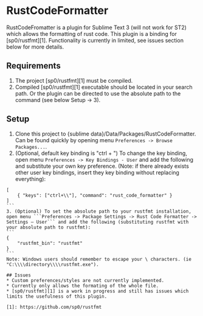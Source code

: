 # RustCodeFormatter
RustCodeFromatter is a plugin for Sublime Text 3 (will not work for ST2) which allows the formatting of rust code. This plugin is a binding for [sp0/rustfmt][1]. Functionality is currently in limited, see issues section below for more details.

## Requirements
1. The project [sp0/rustfmt][1] must be compiled.
2. Compiled [sp0/rustfmt][1] executable should be located in your search path. Or the plugin can be directed to use the absolute path to the command (see below Setup -> 3).

## Setup
1. Clone this project to {sublime data}/Data/Packages/RustCodeFormatter. Can be found quickly by opening menu ```Preferences -> Browse Packages...```.
2. (Optional, default key binding is "ctrl + \") To change the key binding, open menu ```Preferences -> Key Bindings - User``` and add the following and substitute your own key preference. (Note: if there already exists other user key bindings, insert they key binding without replacing everything):
````
[
    { "keys": ["ctrl+\\"], "command": "rust_code_formatter" }
]
```
3. (Optional) To set the absolute path to your rustfmt installation, open menu ```Preferences -> Package Settings -> Rust Code Formatter -> Settings – User``` and add the following (substituting rustfmt with your absolute path to rustfmt):
```
{
    "rustfmt_bin": "rustfmt"
}
```
Note: Windows users should remember to escape your \ characters. (ie "C:\\\\directory\\\\rustfmt.exe").

## Issues
* Custom preferences/styles are not currently implemented.
* Currently only allows the formating of the whole file.
* [sp0/rustfmt][1] is a work in progress and still has issues which limits the usefulness of this plugin.

[1]: https://github.com/sp0/rustfmt
